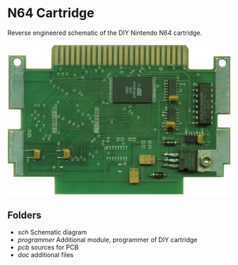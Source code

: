 # N64 Cartridge

Reverse engineered schematic of the DIY Nintendo N64 cartridge.

![PCB](doc/PCB%20Photo.jpg)

## Folders

- _sch_ Schematic diagram
- _programmer_ Additional module, programmer of DIY cartridge
- _pcb_ sources for PCB
- _doc_ additional files 
